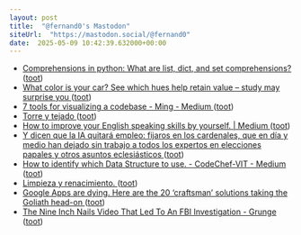 ```yaml
---
layout: post
title:  "@fernand0's Mastodon"
siteUrl:  "https://mastodon.social/@fernand0"
date:  2025-05-09 10:42:39.632000+00:00
---
```

*  [Comprehensions in python: What are list, dict, and set comprehensions? ](https://dev.to/ezinne_anne/comprehensions-in-python-what-are-list-dict-and-set-comprehensions-18f) ([toot](https://mastodon.social/@fernand0/114477456400469964))
*  [What color is your car? See which hues help retain value – study may surprise you  ](https://www.sacbee.com/news/local/article251213989.html) ([toot](https://mastodon.social/@fernand0/114477107280182679))
*  [7 tools for visualizing a codebase - Ming - Medium ](https://blog.myli.page/7-tools-for-visualizing-a-codebase-41b7cddb1a1) ([toot](https://mastodon.social/@fernand0/114477001775394133))
*  [Torre y tejado ](https://www.flickr.com/photos/fernand0/54479570703) ([toot](https://mastodon.social/@fernand0/114476839023195896))
*  [How to improve your English speaking skills by yourself. \| Medium ](https://medium.com/@mrhenriquez/how-to-improve-your-english-speaking-skills-by-yourself-9b242d394cb) ([toot](https://mastodon.social/@fernand0/114475181340969684))
*  [Y dicen que la IA quitará empleo: fijaros en los cardenales, que en día y medio han dejado sin trabajo a todos los expertos en elecciones papales y otros asuntos eclesiásticos ](https://mastodon.social/@fernand0/114473732235530291) ([toot](https://mastodon.social/@fernand0/114473732235530291))
*  [How to identify which Data Structure to use. - CodeChef-VIT - Medium ](https://medium.com/@muskanagarwall/how-to-identify-which-data-structure-to-use-5a1c66ad274) ([toot](https://mastodon.social/@fernand0/114473372696734466))
*  [Limpieza y renacimiento. ](https://avecesunafoto.wordpress.com/2025/05/07/limpieza-y-renacimiento) ([toot](https://mastodon.social/@fernand0/114473357432864003))
*  [Google Apps are dying. Here are the 20 ‘craftsman’ solutions taking the Goliath head-on ](https://medium.com/@tejasgawande/google-apps-are-dying-here-are-the-20-craftsman-solutions-taking-the-goliath-head-on-e2548aa0391) ([toot](https://mastodon.social/@fernand0/114473153462021098))
*  [The Nine Inch Nails Video That Led To An FBI Investigation - Grunge ](https://www.grunge.com/292513/the-nine-inch-nails-video-that-led-to-an-fbi-investigation) ([toot](https://mastodon.social/@fernand0/114472978972415416))
